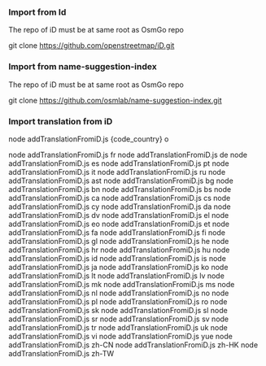 ### Import from Id
The repo of iD must be at same root as OsmGo repo

git clone https://github.com/openstreetmap/iD.git

### Import from name-suggestion-index
The repo of iD must be at same root as OsmGo repo

git clone https://github.com/osmlab/name-suggestion-index.git


### Import translation  from iD
node addTranslationFromiD.js {code_country} o 

node addTranslationFromiD.js fr
node addTranslationFromiD.js de
node addTranslationFromiD.js es
node addTranslationFromiD.js pt
node addTranslationFromiD.js it
node addTranslationFromiD.js ru
node addTranslationFromiD.js ast
node addTranslationFromiD.js bg
node addTranslationFromiD.js bn
node addTranslationFromiD.js bs
node addTranslationFromiD.js ca
node addTranslationFromiD.js cs
node addTranslationFromiD.js cy
node addTranslationFromiD.js da
node addTranslationFromiD.js dv
node addTranslationFromiD.js el
node addTranslationFromiD.js eo
node addTranslationFromiD.js et
node addTranslationFromiD.js fa
node addTranslationFromiD.js fi
node addTranslationFromiD.js gl
node addTranslationFromiD.js he
node addTranslationFromiD.js hr
node addTranslationFromiD.js hu
node addTranslationFromiD.js id
node addTranslationFromiD.js is
node addTranslationFromiD.js ja
node addTranslationFromiD.js ko
node addTranslationFromiD.js lt
node addTranslationFromiD.js lv
node addTranslationFromiD.js mk
node addTranslationFromiD.js ms
node addTranslationFromiD.js nl
node addTranslationFromiD.js no
node addTranslationFromiD.js pl
node addTranslationFromiD.js ro
node addTranslationFromiD.js sk
node addTranslationFromiD.js sl
node addTranslationFromiD.js sr
node addTranslationFromiD.js sv
node addTranslationFromiD.js tr
node addTranslationFromiD.js uk
node addTranslationFromiD.js vi
node addTranslationFromiD.js yue
node addTranslationFromiD.js zh-CN
node addTranslationFromiD.js zh-HK
node addTranslationFromiD.js zh-TW